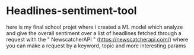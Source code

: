 # Headlines-sentiment-tool
here is my final school projet where i created a ML model which analyze and give the overall sentiment 
over a list of headlines fetched through a request with the " NewscatcherAPI " (https://newscatcherapi.com/) 
where you can make a request by a keyword, topic and more interesting params
